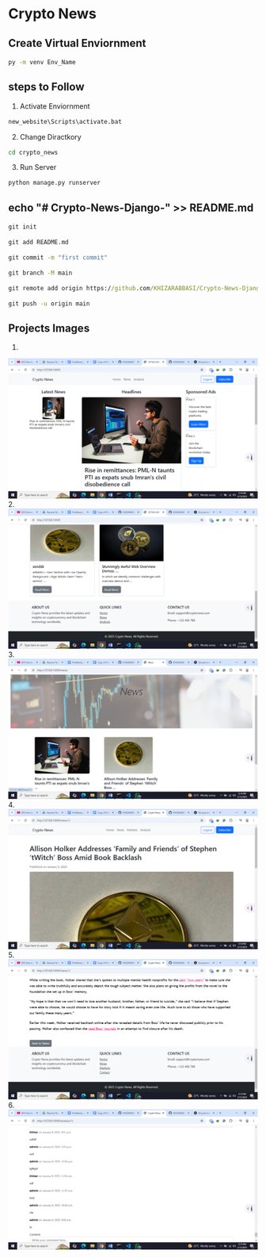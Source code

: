
# Crypto News
## Create Virtual Enviornment 
```cmd
py -m venv Env_Name
```

## steps to Follow

1. Activate Enviornment
```cmd
new_website\Scripts\activate.bat 
```

2. Change Diractkory
```cmd
cd crypto_news
```
3. Run Server
```cmd
python manage.py runserver
```


## echo "# Crypto-News-Django-" >> README.md
```cmd
git init
```
```cmd
git add README.md
```
```cmd
git commit -m "first commit"
```
```cmd
git branch -M main
```
```cmd
git remote add origin https://github.com/KHIZARABBASI/Crypto-News-Django-.git
```
```cmd
git push -u origin main
```

## Projects Images
1.
![Alt text](https://github.com/KHIZARABBASI/Crypto-News-Django-/blob/main/imgs/Screenshot%20(107).png)
2.
![Alt text](https://github.com/KHIZARABBASI/Crypto-News-Django-/blob/main/imgs/Screenshot%20(108).png)
3.
![Alt text](https://github.com/KHIZARABBASI/Crypto-News-Django-/blob/main/imgs/Screenshot%20(109).png)
4.
![Alt text](https://github.com/KHIZARABBASI/Crypto-News-Django-/blob/main/imgs/Screenshot%20(110).png)
5.
![Alt text](https://github.com/KHIZARABBASI/Crypto-News-Django-/blob/main/imgs/Screenshot%20(111).png)
6.
![Alt text](https://github.com/KHIZARABBASI/Crypto-News-Django-/blob/main/imgs/Screenshot%20(112).png)

